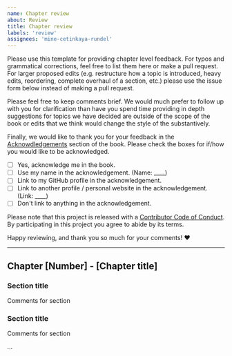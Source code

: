 ```yaml
---
name: Chapter review
about: Review
title: Chapter review
labels: 'review'
assignees: 'mine-cetinkaya-rundel'
---
```


Please use this template for providing chapter level feedback. For typos and grammatical corrections, feel free to list them here or make a pull request. For larger proposed edits (e.g. restructure how a topic is introduced, heavy edits, reordering, complete overhaul of a section, etc.) please use the issue form below instead of making a pull request.

Please feel free to keep comments brief. We would much prefer to follow up with you for clarification than have you spend time providing in depth suggestions for topics we have decided are outside of the scope of the book or edits that we think would change the style of the substantively.

Finally, we would like to thank you for your feedback in the [Acknowdledgements](https://isrs2.netlify.app/index.html#acknowledgements) section of the book. Please check the boxes for if/how you would like to be acknowledged.

- [ ] Yes, acknowledge me in the book.
- [ ] Use my name in the acknowledgement. (Name: ____)
- [ ] Link to my GitHub profile in the acknowledgement.
- [ ] Link to another profile / personal website in the acknowledgement. (Link: ____)
- [ ] Don't link to anything in the acknowledgement.

Please note that this project is released with a [Contributor Code of Conduct](https://www.contributor-covenant.org/version/2/0/code_of_conduct/). By participating in this project you agree to abide by its terms.

Happy reviewing, and thank you so much for your comments! :heart:

---

## Chapter [Number] - [Chapter title]

### Section title

Comments for section

### Section title

Comments for section

...
